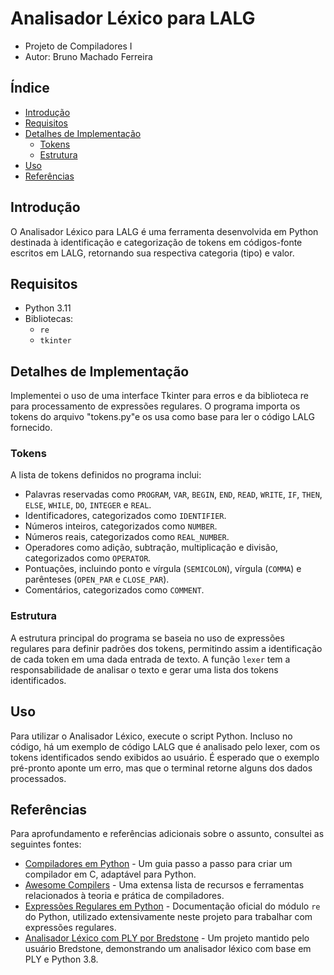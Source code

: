 # Analisador Léxico para LALG
- Projeto de Compiladores I
- Autor: Bruno Machado Ferreira

## Índice

- [Introdução](#introdução)
- [Requisitos](#requisitos)
- [Detalhes de Implementação](#detalhes-de-implementação)
  - [Tokens](#tokens)
  - [Estrutura](#estrutura)
- [Uso](#uso)
- [Referências](#referências)

## Introdução

O Analisador Léxico para LALG é uma ferramenta desenvolvida em Python destinada à identificação e categorização de tokens em códigos-fonte escritos em LALG, retornando sua respectiva categoria (tipo) e valor.


## Requisitos
- Python 3.11
- Bibliotecas: 
  - `re`
  - `tkinter`

## Detalhes de Implementação

Implementei o uso de uma interface Tkinter para erros e da biblioteca re para processamento de expressões regulares. O programa importa os tokens do arquivo "tokens.py"e os usa como base para ler o código LALG fornecido.

### Tokens

A lista de tokens definidos no programa inclui:

- Palavras reservadas como `PROGRAM`, `VAR`, `BEGIN`, `END`, `READ`, `WRITE`, `IF`, `THEN`, `ELSE`, `WHILE`, `DO`, `INTEGER` e `REAL`.
- Identificadores, categorizados como `IDENTIFIER`.
- Números inteiros, categorizados como `NUMBER`.
- Números reais, categorizados como `REAL_NUMBER`.
- Operadores como adição, subtração, multiplicação e divisão, categorizados como `OPERATOR`.
- Pontuações, incluindo ponto e vírgula (`SEMICOLON`), vírgula (`COMMA`) e parênteses (`OPEN_PAR` e `CLOSE_PAR`).
- Comentários, categorizados como `COMMENT`.

### Estrutura

A estrutura principal do programa se baseia no uso de expressões regulares para definir padrões dos tokens, permitindo assim a identificação de cada token em uma dada entrada de texto. A função `lexer` tem a responsabilidade de analisar o texto e gerar uma lista dos tokens identificados.

## Uso

Para utilizar o Analisador Léxico, execute o script Python. Incluso no código, há um exemplo de código LALG que é analisado pelo lexer, com os tokens identificados sendo exibidos ao usuário. É esperado que o exemplo pré-pronto aponte um erro, mas que o terminal retorne alguns dos dados processados.

## Referências

Para aprofundamento e referências adicionais sobre o assunto, consultei as seguintes fontes:

- [Compiladores em Python](https://github.com/DoctorWkt/acwj) - Um guia passo a passo para criar um compilador em C, adaptável para Python.
- [Awesome Compilers](https://github.com/aalhour/awesome-compilers) - Uma extensa lista de recursos e ferramentas relacionados à teoria e prática de compiladores.
- [Expressões Regulares em Python](https://docs.python.org/3/library/re.html) - Documentação oficial do módulo `re` do Python, utilizado extensivamente neste projeto para trabalhar com expressões regulares.
- [Analisador Léxico com PLY por Bredstone](https://github.com/Bredstone/Analisador-Lexico-Python) - Um projeto mantido pelo usuário Bredstone, demonstrando um analisador léxico com base em PLY e Python 3.8.

